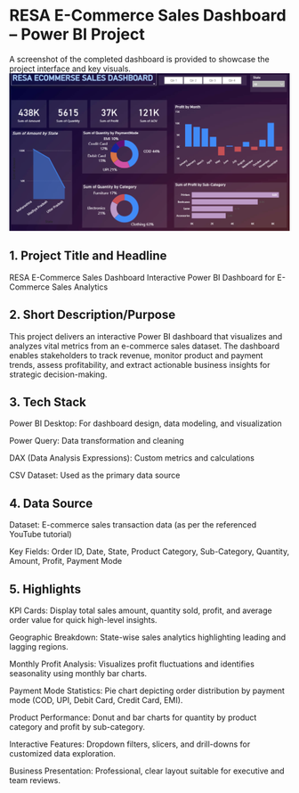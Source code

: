 # RESA E-Commerce Sales Dashboard – Power BI Project
A screenshot of the completed dashboard is provided to showcase the project interface and key visuals.
![Dashboard Preview](https://github.com/RRoy1098/Sales-Dashboard/blob/main/Dashboard.png) 
## 1. Project Title and Headline
RESA E-Commerce Sales Dashboard
Interactive Power BI Dashboard for E-Commerce Sales Analytics

## 2. Short Description/Purpose
This project delivers an interactive Power BI dashboard that visualizes and analyzes vital metrics from an e-commerce sales dataset. The dashboard enables stakeholders to track revenue, monitor product and payment trends, assess profitability, and extract actionable business insights for strategic decision-making.

## 3. Tech Stack
Power BI Desktop: For dashboard design, data modeling, and visualization

Power Query: Data transformation and cleaning

DAX (Data Analysis Expressions): Custom metrics and calculations

CSV Dataset: Used as the primary data source

## 4. Data Source
Dataset: E-commerce sales transaction data (as per the referenced YouTube tutorial)

Key Fields: Order ID, Date, State, Product Category, Sub-Category, Quantity, Amount, Profit, Payment Mode

## 5. Highlights
KPI Cards: Display total sales amount, quantity sold, profit, and average order value for quick high-level insights.

Geographic Breakdown: State-wise sales analytics highlighting leading and lagging regions.

Monthly Profit Analysis: Visualizes profit fluctuations and identifies seasonality using monthly bar charts.

Payment Mode Statistics: Pie chart depicting order distribution by payment mode (COD, UPI, Debit Card, Credit Card, EMI).

Product Performance: Donut and bar charts for quantity by product category and profit by sub-category.

Interactive Features: Dropdown filters, slicers, and drill-downs for customized data exploration.

Business Presentation: Professional, clear layout suitable for executive and team reviews.


